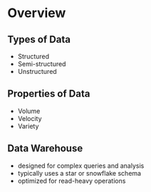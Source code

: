 # Overview

## Types of Data
- Structured
- Semi-structured
- Unstructured

## Properties of Data
- Volume
- Velocity
- Variety

## Data Warehouse
- designed for complex queries and analysis
- typically uses a star or snowflake schema
- optimized for read-heavy operations
